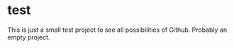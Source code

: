 # test
This is just a small test project to see all possibilities of Github. Probably an empty project.
